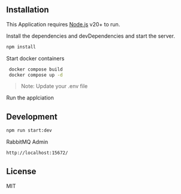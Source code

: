 ## Installation

This Application requires [Node.js](https://nodejs.org/) v20+ to run.

Install the dependencies and devDependencies and start the server.

```sh
npm install
```

Start docker containers

```sh
 docker compose build
 docker compose up -d
```


> Note: Update your .env file

Run the applciation

## Development

```sh
npm run start:dev
```

RabbitMQ Admin
```sh
http://localhost:15672/
```
## License

MIT
